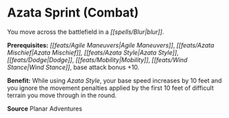﻿---
cssclass: [feats]

---
# Azata Sprint (Combat)

You move across the battlefield in a _[[spells/Blur|blur]]_.

**Prerequisites:** _[[feats/Agile Maneuvers|Agile Maneuvers]]_, _[[feats/Azata Mischief|Azata Mischief]]_*, _[[feats/Azata Style|Azata Style]]_*, _[[feats/Dodge|Dodge]]_, _[[feats/Mobility|Mobility]]_, _[[feats/Wind Stance|Wind Stance]]_, base attack bonus +10.

**Benefit:** While using _Azata Style_, your base speed increases by 10 feet and you ignore the movement penalties applied by the first 10 feet of difficult terrain you move through in the round.

**Source** Planar Adventures